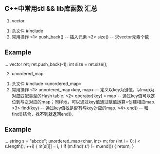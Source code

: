 C++中常用stl && lib库函数 汇总
------------------------------------------------------------------------------------------------------------------------
1. vector

1) 头文件 #include <vector>
2) 常用操作
 <1> push_back() -- 插入元素
 <2> size()      -- 求vector元素个数

 Example
 ---------------------------------------------------------------------------
 ... 
 vector<int> ret;
 ret.push_back(-1);
 int size = ret.size();



2. unordered_map

1) 头文件 #include <unordered_map>
2) 常用操作
 <1> unordered_map<key, map> -- 定义以key为键值，以map为对应匹配类型的Hash table.
 <2> operator[key] = map     -- 通过key值可以定位到与之对应的map；同样地，可以通过key值通过赋值运算=创建相应map.
 <3> find(key)               -- 通过key值找是否有与key对应的map. 
 <4> end()                   -- 和find()结合，找不到就返回end().

 Example
 ---------------------------------------------------------------------------
 ... 
 string s = "abcde";
 unordered_map<char, int> m;
 for (int i = 0; i < s.length(); ++i) {
     m[s[i]] = i;
 }
 if (m.find('s') != m.end()) {
     return;
 } 

























